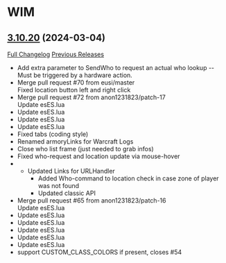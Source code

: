 # WIM

## [3.10.20](https://github.com/Legacy-of-Sylvanaar/wow-instant-messenger/tree/3.10.20) (2024-03-04)
[Full Changelog](https://github.com/Legacy-of-Sylvanaar/wow-instant-messenger/compare/3.10.19...3.10.20) [Previous Releases](https://github.com/Legacy-of-Sylvanaar/wow-instant-messenger/releases)

- Add extra parameter to SendWho to request an actual who lookup -- Must be triggered by a hardware action.  
- Merge pull request #70 from eusi/master  
    Fixed location button left and right click  
- Merge pull request #72 from anon1231823/patch-17  
    Update esES.lua  
- Update esES.lua  
- Update esES.lua  
- Update esES.lua  
- Fixed tabs (coding style)  
- Renamed armoryLinks for Warcraft Logs  
- Close who list frame (just needed to grab infos)  
- Fixed who-request and location update via mouse-hover  
- - Updated Links for URLHandler  
    - Added Who-command to location check in case zone of player was not found  
    - Updated classic API  
- Merge pull request #65 from anon1231823/patch-16  
    Update esES.lua  
- Update esES.lua  
- Update esES.lua  
- Update esES.lua  
- Update esES.lua  
- Update esES.lua  
- support CUSTOM\_CLASS\_COLORS if present, closes #54  
